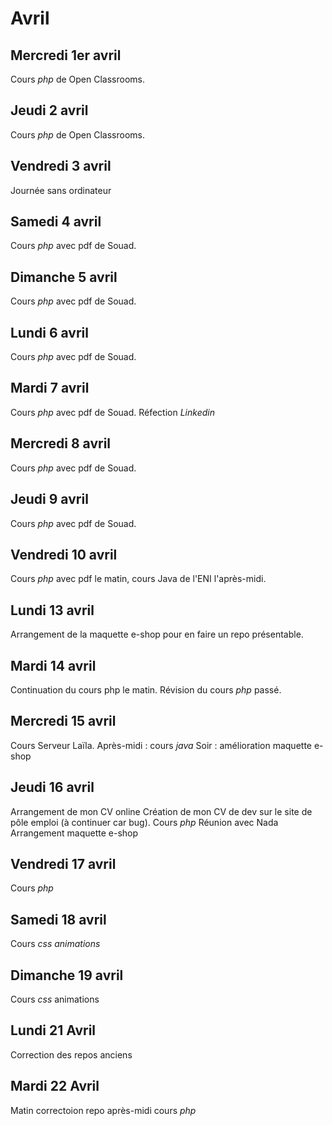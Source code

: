 # Avril

## Mercredi 1er avril

Cours _php_ de Open Classrooms.

## Jeudi 2 avril

Cours _php_ de Open Classrooms.

## Vendredi 3 avril

Journée sans ordinateur

## Samedi 4 avril

Cours _php_ avec pdf de Souad.

## Dimanche  5 avril

Cours _php_ avec pdf de Souad.

## Lundi 6 avril

Cours _php_ avec pdf de Souad.

## Mardi 7 avril

Cours _php_ avec pdf de Souad.
Réfection _Linkedin_

## Mercredi 8 avril

Cours _php_ avec pdf de Souad.

## Jeudi 9 avril

Cours _php_ avec pdf de Souad.

## Vendredi 10 avril

Cours _php_ avec pdf le matin, cours Java de l'ENI l'après-midi.


## Lundi 13 avril

Arrangement de la maquette e-shop pour en faire un repo présentable.

## Mardi 14 avril

Continuation du cours php le matin.
Révision du cours _php_ passé.

## Mercredi 15 avril

Cours Serveur Laïla.
Après-midi : cours _java_
Soir : amélioration maquette e-shop

## Jeudi 16 avril

Arrangement de mon CV online
Création de mon CV de dev sur le site de pôle emploi (à continuer car bug).
Cours _php_
Réunion avec Nada
Arrangement maquette e-shop

## Vendredi 17 avril

Cours _php_

## Samedi 18 avril

Cours _css animations_

## Dimanche 19 avril

Cours _css_ animations

## Lundi 21 Avril

Correction des repos anciens

## Mardi 22 Avril

Matin correctoion repo
après-midi cours _php_
